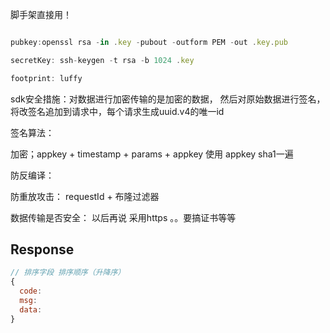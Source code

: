 脚手架直接用！

```javascript

pubkey:openssl rsa -in .key -pubout -outform PEM -out .key.pub

secretKey: ssh-keygen -t rsa -b 1024 .key

footprint: luffy
```

sdk安全措施：对数据进行加密传输的是加密的数据， 然后对原始数据进行签名，将改签名追加到请求中，每个请求生成uuid.v4的唯一id

<!-- 允许自定义签名算法 -->


签名算法：

加密；appkey + timestamp + params + appkey 使用 appkey sha1一遍

防反编译：

防重放攻击： requestId + 布隆过滤器

数据传输是否安全： 以后再说 采用https 。。要搞证书等等

## Response

```javascript
// 排序字段 排序顺序（升降序）
{
  code:
  msg:
  data:
}
```
